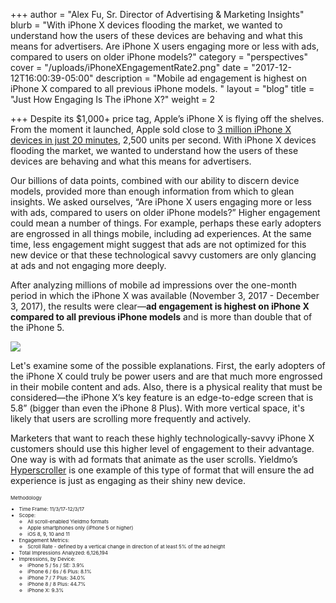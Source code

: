 +++
author = "Alex Fu, Sr. Director of Advertising & Marketing Insights"
blurb = "With iPhone X devices flooding the market, we wanted to understand how the users of these devices are behaving and what this means for advertisers. Are iPhone X users engaging more or less with ads, compared to users on older iPhone models?"
category = "perspectives"
cover = "/uploads/iPhoneXEngagementRate2.png"
date = "2017-12-12T16:00:39-05:00"
description = "Mobile ad engagement is highest on iPhone X compared to all previous iPhone models. "
layout = "blog"
title = "Just How Engaging Is The iPhone X?"
weight = 2

+++
Despite its $1,000+ price tag, Apple’s iPhone X is flying off the shelves. From the moment it launched, Apple sold close to [3 million iPhone X devices in just 20 minutes](https://www.computerworld.com/article/3236414/apple-ios/this-is-why-iphone-x-is-apples-most-important-product.html), 2,500 units per second. With iPhone X devices flooding the market, we wanted to understand how the users of these devices are behaving and what this means for advertisers.

Our billions of data points, combined with our ability to discern device models, provided more than enough information from which to glean insights. We asked ourselves, “Are iPhone X users engaging more or less with ads, compared to users on older iPhone models?” Higher engagement could mean a number of things. For example, perhaps these early adopters are engrossed in all things mobile, including ad experiences. At the same time, less engagement might suggest that ads are not optimized for this new device or that these technological savvy customers are only glancing at ads and not engaging more deeply.

After analyzing millions of mobile ad impressions over the one-month period in which the iPhone X was available (November 3, 2017 - December 3, 2017), the results were clear—**ad engagement is highest on iPhone X compared to all previous iPhone models** and is more than double that of the iPhone 5.

![](/uploads/iphoneXscrollrate.gif)

Let's examine some of the possible explanations. First, the early adopters of the iPhone X could truly be power users and are that much more engrossed in their mobile content and ads. Also, there is a physical reality that must be considered—the iPhone X’s key feature is an edge-to-edge screen that is 5.8” (bigger than even the iPhone 8 Plus). With more vertical space, it's likely that users are scrolling more frequently and actively.

Marketers that want to reach these highly technologically-savvy iPhone X customers should use this higher level of engagement to their advantage. One way is with ad formats that animate as the user scrolls. Yieldmo’s [Hyperscroller](https://formats.yieldmo.com/#/format/hyperplay) is one example of this type of format that will ensure the ad experience is just as engaging as their shiny new device.

<div style="font-size: 8px">

Methodology

* Time Frame: 11/3/17-12/3/17
* Scope:
  * All scroll-enabled Yieldmo formats
  * Apple smartphones only (iPhone 5 or higher)
  * iOS 8, 9, 10 and 11
* Engagement Metrics:
  * Scroll Rate - defined by a vertical change in direction of at least 5% of the ad height
* Total Impressions Analyzed: 6,126,194
* Impressions, by Device:
  * iPhone 5 / 5s / SE: 3.9%
  * iPhone 6 / 6s / 6 Plus: 8.1%
  * iPhone 7 / 7 Plus: 34.0%
  * iPhone 8 / 8 Plus: 44.7%
  * iPhone X: 9.3%

</div>